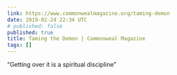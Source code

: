 ```yaml
---
link: https://www.commonwealmagazine.org/taming-demon
date: 2019-02-24 22:34 UTC
# published: false
published: true
title: Taming the Demon | Commonweal Magazine
tags: []
---
```


“Getting over it is a spiritual discipline”
